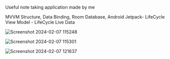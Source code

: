 Useful note taking application made by me

MVVM Structure, Data Binding, Room Database, Android Jetpack- LifeCycle View Model - LifeCycle Live Data




![Screenshot 2024-02-07 115248](https://github.com/gacmalony/ROOMDBApp/assets/154236584/09ce94ac-2283-453e-8415-83dfb8b9803b)





![Screenshot 2024-02-07 115301](https://github.com/gacmalony/ROOMDBApp/assets/154236584/62dc6ff1-16aa-4340-8708-589494b76505)





![Screenshot 2024-02-07 121637](https://github.com/gacmalony/ROOMDBApp/assets/154236584/48645927-60f5-4e4f-8a9f-370a64e8f943)



